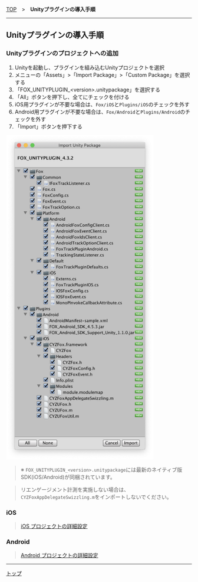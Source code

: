 [TOP](../../README.md)　>　**Unityプラグインの導入手順**

---

## Unityプラグインの導入手順

### Unityプラグインのプロジェクトへの追加

1. Unityを起動し、プラグインを組み込むUnityプロジェクトを選択
2. メニューの「Assets」>「Import Package」>「Custom Package」を選択する
3. 「FOX_UNITYPLUGIN_&lt;version&gt;.unitypackage」を選択する
4. 「All」ボタンを押下し、全てにチェックを付ける
5. iOS用プラグインが不要な場合は、`Fox/iOS`と`Plugins/iOS`のチェックを外す
6. Android用プラグインが不要な場合は、`Fox/Android`と`Plugins/Android`のチェックを外す
7. 「Import」ボタンを押下する

<img src="./img01.png" width="400px" />

> ※ `FOX_UNITYPLUGIN_<version>.unitypackage`には最新のネイティブ版SDK(iOS/Android)が同梱されています。

> リエンゲージメント計測を実施しない場合は、`CYZFoxAppDelegateSwizzling.m`をインポートしないでください。

### iOS

> [iOS プロジェクトの詳細設定](./ios/README.md)

### Android

> [Android プロジェクトの詳細設定](./android/README.md)


---
[トップ](../../README.md)
